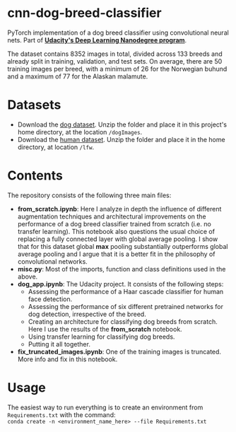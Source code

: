 # cnn-dog-breed-classifier
PyTorch implementation of a dog breed classifier using convolutional neural nets. Part of __[Udacity's Deep Learning Nanodegree program](https://eu.udacity.com/course/deep-learning-nanodegree--nd101?gclid=Cj0KCQiAheXiBRD-ARIsAODSpWMPNTRMr6ecpZ3sUWoLF5I45JYfwFsngcOqfJFUxYT_TnvSsXaecCMaAuFfEALw_wcB)__. 

The dataset contains 8352 images in total, divided across 133 breeds and already split in training, validation, and test sets. On average, there are 50 training images per breed, with a minimum of 26 for the Norwegian buhund and a maximum of 77 for the Alaskan malamute.

# Datasets
- Download the [dog dataset](https://s3-us-west-1.amazonaws.com/udacity-aind/dog-project/dogImages.zip).  Unzip the folder and place it in this project's home directory, at the location `/dogImages`. 
- Download the [human dataset](https://s3-us-west-1.amazonaws.com/udacity-aind/dog-project/lfw.zip).  Unzip the folder and place it in the home directory, at location `/lfw`.  

# Contents
The repository consists of the following three main files:
- **from_scratch.ipynb**: Here I analyze in depth the influence of different augmentation techniques and architectural improvements on the performance of a dog breed classifier trained from scratch (i.e. no transfer learning). This notebook also questions the usual choice of replacing a fully connected layer with global average pooling. I show that for this dataset global **max** pooling substantially outperforms global average pooling and I argue that it is a better fit in the philosophy of convolutional networks. 
- **misc.py**: Most of the imports, function and class definitions used in the above. 
- **dog_app.ipynb**: The Udacity project. It consists of the following steps:
    - Assessing the performance of a Haar cascade classifier for human face detection. 
    - Assessing the performance of six different pretrained networks for dog detection, irrespective of the breed. 
    - Creating an architecture for classifying dog breeds from scratch. Here I use the results of the **from_scratch** notebook. 
    - Using transfer learning for classifying dog breeds. 
    - Putting it all together. 
- **fix_truncated_images.ipynb**: One of the training images is truncated. More info and fix in this notebook. 
    
# Usage
The easiest way to run everything is to create an environment from `Requirements.txt` with the command:<br>
`conda create -n <environment_name_here> --file Requirements.txt`